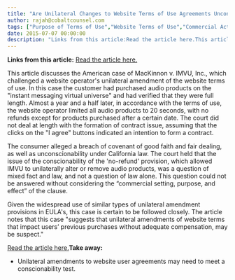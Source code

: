 ```yaml
---
title: "Are Unilateral Changes to Website Terms of Use Agreements Unconscionable?"
author: rajah@cobaltcounsel.com
tags: ["Purpose of Terms of Use","Website Terms of Use","Commercial Activities","Rajah"]
date: 2015-07-07 00:00:00
description: "Links from this article:Read the article here.This article discusses the American case of MacKinnon v. IMVU, Inc., which challenged a we..."
---
```


**Links from this article:**
[Read the article here.](http://www.lexology.com/library/detail.aspx?g=12883506-4ebc-4c6e-b1c2-4f1f1ccbcf23)

This article discusses the American case of MacKinnon v. IMVU, Inc., which challenged a website operator's unilateral amendment of the website terms of use. In this case the customer had purchased audio products on the "instant messaging virtual universe" and had verified that they were full length. Almost a year and a half later, in accordance with the terms of use, the website operator limited all audio products to 20 seconds, with no refunds except for products purchased after a certain date. The court did not deal at length with the formation of contract issue, assuming that the clicks on the "I agree" buttons indicated an intention to form a contract.

The consumer alleged a breach of covenant of good faith and fair dealing, as well as unconscionability under California law. The court held that the issue of the conscionability of the 'no-refund' provision, which allowed IMVU to unilaterally alter or remove audio products, was a question of mixed fact and law, and not a question of law alone. This question could not be answered without considering the “commercial setting, purpose, and effect” of the clause.

Given the widespread use of similar types of unilateral amendment provisions in EULA's, this case is certain to be followed closely. The article notes that this case "suggests that unilateral amendments of website terms that impact users’ previous purchases without adequate compensation, may be suspect."

[Read the article here.](http://www.lexology.com/library/detail.aspx?g=12883506-4ebc-4c6e-b1c2-4f1f1ccbcf23)**Take away:**
- Unilateral amendments to website user agreements may need to meet a conscionability test.